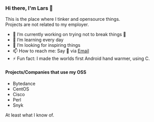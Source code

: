 ### Hi there, I'm Lars 👋

<!--
**elgohr/elgohr** is a ✨ _special_ ✨ repository because its `README.md` (this file) appears on your GitHub profile.
-->

This is the place where I tinker and opensource things.  
Projects are not related to my employer.

- 🔭 I’m currently working on trying not to break things 🤣
- 🌱 I’m learning every day
- 👯 I’m looking for inspiring things
- 📫 How to reach me: Say 👋 via [Email](mailto:lars@gohr.digital)
- ⚡ Fun fact: I made the worlds first Android hand warmer, using C.

#### Projects/Companies that use my OSS
- Bytedance
- CentOS
- Cisco
- Perl
- Snyk

At least what I know of.
